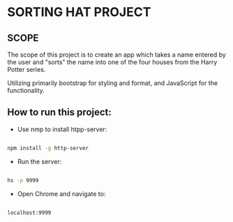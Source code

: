 # SORTING HAT PROJECT

## SCOPE
<p>The scope of this project is to create an app which takes a name entered by the user and "sorts" the name into one of the four houses from the Harry Potter series.</p>
<p>Utilizing primarily bootstrap for styling and format, and JavaScript for the functionality.
  
  ## How to run this project:

* Use nmp to install htpp-server:

```sh

npm install -g http-server

```
* Run the server:

```sh

hs -p 9999

```

* Open Chrome and navigate to:

```

localhost:9999

```
